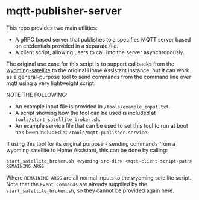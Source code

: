 # mqtt-publisher-server

This repo provides two main utilities:
- A gRPC based server that publishes to a specifies MQTT server based on credentials provided in a separate file.
- A client script, allowing users to call into the server asynchronously.

The original use case for this script is to support callbacks from the [wyoming-satellite](https://github.com/rhasspy/wyoming-satellite) to the original Home Assistant instance, but it can work as a general-purpose tool to send commands from the command line over mqtt using a very lightweight script. 

NOTE THE FOLLOWING:
- An example input file is provided in `/tools/example_input.txt`.
- A script showing how the tool can be used is included at `tools/start_satellite_broker.sh`.
- An example service file that can be used to set this tool to run at boot has been included at `/tools/mqtt-publisher.service`.

If using this tool for its original purpose - sending commands from a wyoming satellite to Home Assistant, this can be done by calling:

```
start_satellite_broker.sh <wyoming-src-dir> <mqtt-client-script-path> REMAINING ARGS
```

Where `REMAINING ARGS` are all normal inputs to the wyoming satellite script. Note that the `Event Commands` are already supplied by the `start_satellite_broker.sh`, so they cannot be provided again here.